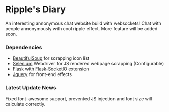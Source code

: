 # Ripple's Diary
An interesting annonymous chat website build with websockets! Chat with people annonymously with cool ripple effect. More feature will be added soon.

### Dependencies
- [BeautifulSoup](https://www.crummy.com/software/BeautifulSoup/bs4/doc/) for scrapping icon list
- [Selenium](https://selenium-python.readthedocs.io/) Webdriver for JS rendered webpage scrapping (Configurable)
- [Flask](http://flask.pocoo.org/) with [Flask-SocketIO](https://flask-socketio.readthedocs.io/) extension
- [Jquery](https://jquery.com/) for front-end effects

### Latest Update News
Fixed font-awesome support, prevented JS injection and font size will calculate correctly.